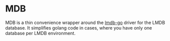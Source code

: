 # MDB

MDB is a thin convenience wrapper around the
[lmdb-go](https://github.com/bmatsuo/lmdb-go/lmdb) driver for the LMDB
database. It simplifies golang code in cases, where you have only one
database per LMDB environment.

